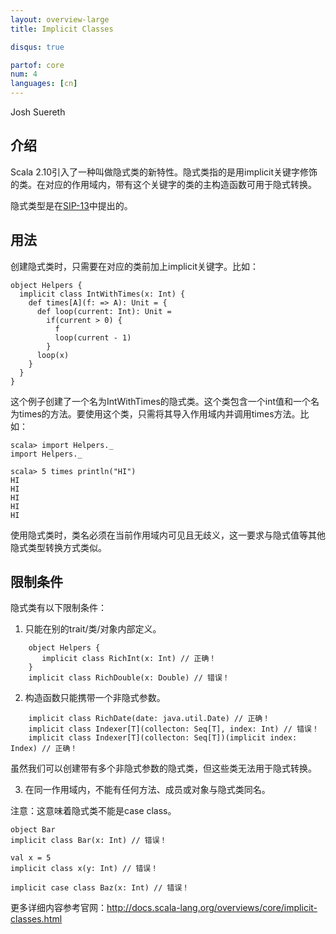 ```yaml
---
layout: overview-large
title: Implicit Classes

disqus: true

partof: core
num: 4
languages: [cn]
---
```


Josh Suereth

## 介绍

Scala 2.10引入了一种叫做隐式类的新特性。隐式类指的是用implicit关键字修饰的类。在对应的作用域内，带有这个关键字的类的主构造函数可用于隐式转换。

隐式类型是在[SIP-13](http://docs.scala-lang.org/sips/pending/implicit-classes.html)中提出的。

## 用法

创建隐式类时，只需要在对应的类前加上implicit关键字。比如：

    object Helpers {
      implicit class IntWithTimes(x: Int) {
        def times[A](f: => A): Unit = {
          def loop(current: Int): Unit =
            if(current > 0) {
              f
              loop(current - 1)
            }
          loop(x)
        }
      }
    }

这个例子创建了一个名为IntWithTimes的隐式类。这个类包含一个int值和一个名为times的方法。要使用这个类，只需将其导入作用域内并调用times方法。比如：

    scala> import Helpers._
    import Helpers._
    
    scala> 5 times println("HI")
    HI
    HI
    HI
    HI
    HI
    
使用隐式类时，类名必须在当前作用域内可见且无歧义，这一要求与隐式值等其他隐式类型转换方式类似。

## 限制条件

隐式类有以下限制条件：

1. 只能在别的trait/类/对象内部定义。

````
    object Helpers {
       implicit class RichInt(x: Int) // 正确！
    }
    implicit class RichDouble(x: Double) // 错误！
````

2. 构造函数只能携带一个非隐式参数。
````
    implicit class RichDate(date: java.util.Date) // 正确！
    implicit class Indexer[T](collecton: Seq[T], index: Int) // 错误！
    implicit class Indexer[T](collecton: Seq[T])(implicit index: Index) // 正确！
````

虽然我们可以创建带有多个非隐式参数的隐式类，但这些类无法用于隐式转换。

3. 在同一作用域内，不能有任何方法、成员或对象与隐式类同名。

注意：这意味着隐式类不能是case class。

    object Bar
    implicit class Bar(x: Int) // 错误！
    
    val x = 5
    implicit class x(y: Int) // 错误！
    
    implicit case class Baz(x: Int) // 错误！

更多详细内容参考官网：http://docs.scala-lang.org/overviews/core/implicit-classes.html
